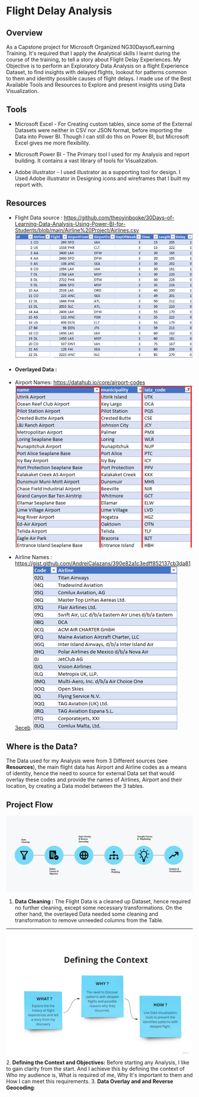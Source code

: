 # Flight Delay Analysis

##   Overview
As a Capstone project for Microsoft Organized NG30DaysofLearning Training. It's required that I apply the Analytical skills I learnt during the course of the training, to tell a story about Flight Delay Experiences. 
My Objective is to perform an Exploratory Data Analysis on a flight Experience Dataset, to find insights with delayed flights, lookout for patterns common to them and identity possible causes of flight delays. I made use of the Best Available Tools and Resources to Explore and present insights using Data Visualization.

##  Tools


*  Microsoft Excel - For Creating custom tables, since some of the External Datasets were neither in CSV nor JSON format, before importing the Data into Power BI. Though I can still do this on Power BI, but Microsoft Excel gives me more flexibility.

*  Microsoft Power BI - The Primary tool I used for my Analysis and report building. It contains a vast library of tools for Visualization.

*  Adobe illustrator - I used illustrator as a supporting tool for design. I Used Adobe illustrator in Designing icons and wireframes that I built my report with. 




##  Resources

* Flight Data source : 
<https://github.com/theoyinbooke/30Days-of-Learning-Data-Analysis-Using-Power-BI-for-Students/blob/main/Airline%20Project/Airlines.csv>  ![Flight Data image](https://github.com/Driplytics/Flight-Delay-Analysis-/blob/main/Dataset.png)

*  ####  Overlayed Data : 
*  Airport Names: 
<https://datahub.io/core/airport-codes>  
![Airport Names](https://github.com/Driplytics/Flight-Delay-Analysis-/blob/main/Airport%20Name%20Data.png)  
*  Airline Names : 
<https://gist.github.com/AndreiCalazans/390e82a1c3edff852137cb3da813eceb>. ![Airline Names Table](https://github.com/Driplytics/Flight-Delay-Analysis-/blob/main/Airline%20Table.png)





##  Where is the Data? 
The Data used for my Analysis were from 3 Different sources (see **Resources**), the main flight data has Airport and Airline codes as a means of identity, hence the need to source for external Data set that would  overlay these codes and provide the names of Airlines, Airport and their location, by creating a Data model  between the 3 tables. 

##  Project Flow

![](https://github.com/Driplytics/Flight-Delay-Analysis-/blob/main/Project%20flowArtboard%201.png)
1. __Data Cleaning :__ The Flight Data is a cleaned up Dataset, hence required no further cleaning, except some necessary transformations. On the other hand, the overlayed Data needed some cleaning and transformation to remove unneeded columns from the Table. 
 


___
 ![](https://github.com/Driplytics/Flight-Delay-Analysis-/blob/main/Context%20Analysis.jpg)
2. __Defining the Context and Objectives:__ Before starting any Analysis, I like to gain clarity from the start. And I achieve this by defining the context of Who my audience is, What is required of me, Why It's important to them and How I can meet this requirements. 
  3. __Data Overlay and and Reverse Geocoding__:







 


















